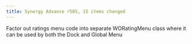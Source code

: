 ```yaml
---
title: Synergy Advance r505, 15 items changed
---
```


Factor out ratings menu code into separate WORatingMenu class where it can be used by both the Dock and Global Menu
